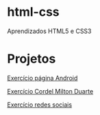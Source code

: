 # html-css
 Aprendizados HTML5 e CSS3

<h1>Projetos</h1> 

<p><a href='https://lucasnogueiira.github.io/html-css/desafios/desafio03/index.html'>Exercício página Android</a></p>
<p><a href='https://lucasnogueiira.github.io/projeto-cordel/'>Exercício Cordel Milton Duarte</a></p>
<p><a href='https://lucasnogueiira.github.io/html-css/projeto-social/index.html'>Exercício redes sociais</a></p>